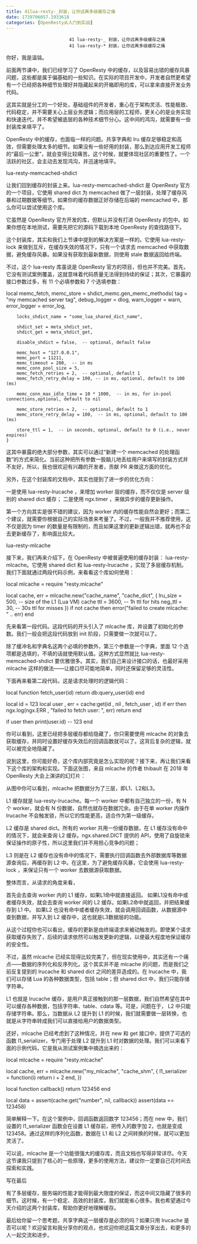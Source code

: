 ```yaml
---
title: 41lua-resty-_封装，让你远离多级缓存之痛
date: 1739706057.1933618
categories: [OpenResty从入门到实战]
---
```

                            41 lua-resty-_ 封装，让你远离多级缓存之痛
                            41 lua-resty-* 封装，让你远离多级缓存之痛

你好，我是温铭。

前面两节课中，我们已经学习了 OpenResty 中的缓存，以及容易出错的缓存风暴问题，这些都是属于偏基础的一些知识。在实际的项目开发中，开发者自然更希望有一个已经把各种细节处理好并隐藏起来的开箱即用的库，可以拿来直接开发业务代码。

这其实就是分工的一个好处，基础组件的开发者，重心在于架构灵活、性能极致、代码稳定，并不需要关心上层业务逻辑；而应用层的工程师，更关心的是业务实现和快速迭代，并不希望被底层的各种技术细节分心。这中间的鸿沟，就需要有一些封装库来填平了。

OpenResty 中的缓存，也面临一样的问题。共享字典和 lru 缓存足够稳定和高效，但需要处理太多的细节。如果没有一些好用的封装，那么到达应用开发工程师的“最后一公里”，就会变得比较痛苦。这个时候，就要体现社区的重要性了。一个活跃的社区，会主动去发现鸿沟，并迅速地填平。

lua-resty-memcached-shdict

让我们回到缓存的封装上来。lua-resty-memcached-shdict 是 OpenResty 官方的一个项目，它使用 shared dict 为 memcached 做了一层封装，处理了缓存风暴和过期数据等细节。如果你的缓存数据正好存储在后端的 memcached 中，那么你可以尝试使用这个库。

它虽然是 OpenResty 官方开发的库，但默认并没有打进 OpenResty 的包中。如果你想在本地测试，需要先把它的源码下载到本地 OpenResty 的查找路径下。

这个封装库，其实和我们上节课中提到的解决方案是一样的。它使用 lua-resty-lock 来做到互斥，在缓存失效的情况下，只有一个请求去 memcached 中获取数据，避免缓存风暴。如果没有获取到最新数据，则使用 stale 数据返回给终端。

不过，这个 lua-resty 库虽说是 OpenResty 官方的项目，但也并不完美。首先，它没有测试案例覆盖，这就意味着代码质量无法得到持续的保证；其次，它暴露的接口参数过多，有 11 个必填参数和 7 个选填参数：

local memc_fetch, memc_store =
    shdict_memc.gen_memc_methods{
        tag = "my memcached server tag",
        debug_logger = dlog,
        warn_logger = warn,
        error_logger = error_log,

        locks_shdict_name = "some_lua_shared_dict_name",

        shdict_set = meta_shdict_set,  
        shdict_get = meta_shdict_get,  

        disable_shdict = false,  -- optional, default false

        memc_host = "127.0.0.1",
        memc_port = 11211,
        memc_timeout = 200,  -- in ms
        memc_conn_pool_size = 5,
        memc_fetch_retries = 2,  -- optional, default 1
        memc_fetch_retry_delay = 100, -- in ms, optional, default to 100 (ms)

        memc_conn_max_idle_time = 10 * 1000,  -- in ms, for in-pool connections,optional, default to nil

        memc_store_retries = 2,  -- optional, default to 1
        memc_store_retry_delay = 100,  -- in ms, optional, default to 100 (ms)

        store_ttl = 1,  -- in seconds, optional, default to 0 (i.e., never expires)
    }


这其中暴露的绝大部分参数，其实可以通过“新建一个 memcached 的处理函数”的方式来简化。当前这种把所有参数一股脑儿地丢给用户来填写的封装方式并不友好，所以，我也很欢迎有兴趣的开发者，贡献 PR 来做这方面的优化。

另外，在这个封装库的文档中，其实也提到了进一步的优化方向：


一是使用 lua-resty-lrucache ，来增加 worker 层的缓存，而不仅仅是 server 级别的 shared dict 缓存；
二是使用 ngx.timer ，来做异步的缓存更新操作。


第一个方向其实是很不错的建议，因为 worker 内的缓存性能自然会更好；而第二个建议，就需要你根据自己的实际场景来考量了。不过，一般我并不推荐使用，这不仅是因为 timer 的数量是有限制的，而且如果这里的更新逻辑出错，就再也不会去更新缓存了，影响面比较大。

lua-resty-mlcache

接下来，我们再来介绍下，在 OpenResty 中被普遍使用的缓存封装： lua-resty-mlcache。它使用 shared dict 和 lua-resty-lrucache ，实现了多层缓存机制。我们下面就通过两段代码示例，来看看这个库如何使用：

local mlcache = require "resty.mlcache"

local cache, err = mlcache.new("cache_name", "cache_dict", {
    lru_size = 500,    -- size of the L1 (Lua VM) cache
    ttl = 3600,   -- 1h ttl for hits
    neg_ttl  = 30,     -- 30s ttl for misses
})
if not cache then
    error("failed to create mlcache: " .. err)
end


先来看第一段代码。这段代码的开头引入了 mlcache 库，并设置了初始化的参数。我们一般会把这段代码放到 init 阶段，只需要做一次就可以了。

除了缓冲名和字典名这两个必填的参数外，第三个参数是一个字典，里面 12 个选项都是选填的，不填的话就使用默认值。这种方式显然就比 lua-resty-memcached-shdict 要优雅很多。其实，我们自己来设计接口的话，也最好采用 mlcache 这样的做法——让接口尽可能地简单，同时还保留足够的灵活性。

下面再来看第二段代码，这是请求处理时的逻辑代码：

local function fetch_user(id)
    return db:query_user(id)
end

local id = 123
local user , err = cache:get(id , nil , fetch_user , id)
if err then
    ngx.log(ngx.ERR , "failed to fetch user: ", err)
    return
end

if user then
    print(user.id) -- 123
end


你可以看到，这里已经把多层缓存都给隐藏了，你只需要使用 mlcache 的对象去获取缓存，并同时设置好缓存失效后的回调函数就可以了。这背后复杂的逻辑，就可以被完全地隐藏了。

说到这里，你可能好奇，这个库内部究竟是怎么实现的呢？接下来，再让我们来看下这个库的架构和实现。下面这张图，来自 mlcache 的作者 thibault 在 2018 年 OpenResty 大会上演讲的幻灯片：



从图中你可以看到，mlcache 把数据分为了三层，即L1、L2和L3。

L1 缓存就是 lua-resty-lrucache。每一个 worker 中都有自己独立的一份，有 N 个 worker，就会有 N 份数据，自然也就存在数据冗余。由于在单 worker 内操作 lrucache 不会触发锁，所以它的性能更高，适合作为第一级缓存。

L2 缓存是 shared dict。所有的 worker 共用一份缓存数据，在 L1 缓存没有命中的情况下，就会来查询 L2 缓存。ngx.shared.DICT 提供的 API，使用了自旋锁来保证操作的原子性，所以这里我们并不用担心竞争的问题；

L3 则是在 L2 缓存也没有命中的情况下，需要执行回调函数去外部数据库等数据源查询后，再缓存到 L2 中。在这里，为了避免缓存风暴，它会使用 lua-resty-lock ，来保证只有一个 worker 去数据源获取数据。

整体而言，从请求的角度来看，


首先会去查询 worker 内的 L1 缓存，如果L1命中就直接返回。
如果L1没有命中或者缓存失效，就会去查询 worker 间的 L2 缓存。如果L2命中就返回，并把结果缓存到 L1 中。
如果L2 也没有命中或者缓存失效，就会调用回调函数，从数据源中查到数据，并写入到 L2 缓存中，这也就是L3数据层的功能。


从这个过程你也可以看出，缓存的更新是由终端请求来被动触发的。即使某个请求获取缓存失败了，后续的请求依然可以触发更新的逻辑，以便最大程度地保证缓存的安全性。

不过，虽然 mlcache 已经实现得比较完美了，但在现实使用中，其实还有一个痛点——数据的序列化和反序列化。这个其实并不是 mlcache 的问题，而是我们之前反复提到的 lrucache 和 shared dict 之间的差异造成的。在 lrucache 中，我们可以存储 Lua 的各种数据类型，包括 table；但 shared dict 中，我们只能存储字符串。

L1 也就是 lrucache 缓存，是用户真正接触到的那一层数据，我们自然希望在其中可以缓存各种数据，包括字符串、table、cdata 等。可是，问题在于， L2 中只能存储字符串。那么，当数据从 L2 提升到 L1 的时候，我们就需要做一层转换，也就是从字符串转成我们可以直接给用户的数据类型。

还好，mlcache 已经考虑到了这种情况，并在 new 和 get 接口中，提供了可选的函数 l1_serializer，专门用于处理 L2 提升到 L1 时对数据的处理。我们可以来看下面的示例代码，它是我从测试案例集中摘选出来的：

local mlcache = require "resty.mlcache"

local cache, err = mlcache.new("my_mlcache", "cache_shm", {
l1_serializer = function(i)
    return i + 2
end,
})

local function callback()
    return 123456
end

local data = assert(cache:get("number", nil, callback))
assert(data == 123458)


简单解释一下。在这个案例中，回调函数返回数字 123456；而在 new 中，我们设置的 l1_serializer 函数会在设置 L1 缓存前，把传入的数字加 2，也就是变成 123458。通过这样的序列化函数，数据在 L1 和 L2 之间转换的时候，就可以更加灵活了。

可以说，mlcache 是一个功能很强大的缓存库，而且文档也写得非常详尽。今天这节课我只提到了核心的一些原理，更多的使用方法，建议你一定要自己花时间去探索和实践。

写在最后

有了多层缓存，服务端的性能才能得到最大限度的保证，而这中间又隐藏了很多的细节。这时候，有一个稳定、高效的封装库，我们就能省心很多。我也希望通过今天介绍的这两个封装库，帮助你更好地理解缓存。

最后给你留一个思考题，共享字典这一层缓存是必须的吗？如果只用 lrucache 是否可以呢？欢迎留言和我分享你的观点，也欢迎你把这篇文章分享出去，和更多的人一起交流和进步。

                        
                        
                            